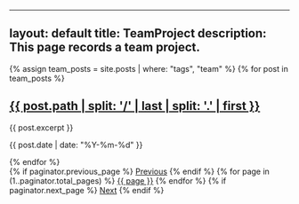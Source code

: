 <!--
---
layout: page
title: TeamProject
description: This page records a team project.
---

{% assign all_team_posts = site.posts | where: "tags", "team" %}
{% assign team_posts = all_team_posts | slice: 0, paginator.per_page %}

{% for post in team_posts %}
  <article>
    <h2><a href="{{ post.url }}">{{ post.title }}</a></h2>
    <p>{{ post.excerpt }}</p>
  </article>
{% endfor %}

<div class="pagination">
  {% if paginator.previous_page %}
    <a href="{{ paginator.previous_page_path }}" class="previous">Previous</a>
  {% endif %}
  {% for page in (1..paginator.total_pages) %}
    <a href="{{ paginator.page_path page }}" class="{% if page == paginator.page %}active{% endif %}">{{ page }}</a>
  {% endfor %}
  {% if paginator.next_page %}
    <a href="{{ paginator.next_page_path }}" class="next">Next</a>
  {% endif %}
</div>
-->
---
layout: default
title: TeamProject
description: This page records a team project.
---

{% assign team_posts = site.posts | where: "tags", "team" %}
{% for post in team_posts %}
  <article>
    <h2><a href="{{ post.url }}">{{ post.path | split: '/' | last | split: '.' | first }}</a></h2>
    <p>{{ post.excerpt }}</p>
    <p>{{ post.date | date: "%Y-%m-%d" }}</p>
  </article>
{% endfor %}

<div class="pagination">
  {% if paginator.previous_page %}
    <a href="{{ paginator.previous_page_path }}" class="previous">Previous</a>
  {% endif %}
  {% for page in (1..paginator.total_pages) %}
    <a href="{{ paginator.page_path page }}" class="{% if page == paginator.page %}active{% endif %}">{{ page }}</a>
  {% endfor %}
  {% if paginator.next_page %}
    <a href="{{ paginator.next_page_path }}" class="next">Next</a>
  {% endif %}
</div>
